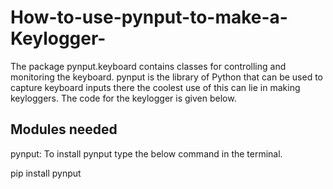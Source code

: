 # How-to-use-pynput-to-make-a-Keylogger-
The package pynput.keyboard contains classes for controlling and monitoring the keyboard. pynput is the library of Python that can be used to capture keyboard inputs there the coolest use of this can lie in making keyloggers. The code for the keylogger is given below.

## Modules needed
pynput: To install pynput type the below command in the terminal.  

 pip install pynput 
